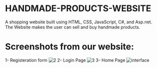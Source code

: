# HANDMADE-PRODUCTS-WEBSITE
A shopping website built using HTML, CSS, JavaScript, C#, and Asp.net. The Website makes the user can sell and buy handmade products.
# Screenshots from our website:
1- Registeration form 
![2](https://github.com/RahmaCorleone/HANDMADE-PRODUCTS-WEBSITE/assets/100363780/83f62b3c-54b1-4e0a-a224-e5cb8681b02c)
2- Login Page 
![3](https://github.com/RahmaCorleone/HANDMADE-PRODUCTS-WEBSITE/assets/100363780/25c363b2-b3c8-4308-8c0a-db918e6e3fc0)
3- Home Page 
![interface ](https://github.com/RahmaCorleone/HANDMADE-PRODUCTS-WEBSITE/assets/100363780/c81b3038-9954-43e4-b3ac-cd1954fcf709)



